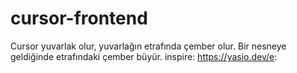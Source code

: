 # cursor-frontend
Cursor yuvarlak olur, yuvarlağın etrafında çember olur. Bir nesneye geldiğinde etrafındaki çember büyür. inspire: https://yasio.dev/e:
